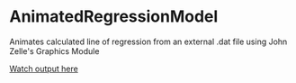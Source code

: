 # AnimatedRegressionModel
Animates calculated line of regression from an external .dat file using John Zelle's Graphics Module

<a href="https://www.youtube.com/embed/cbm7f5GW2bo">Watch output here</a>
